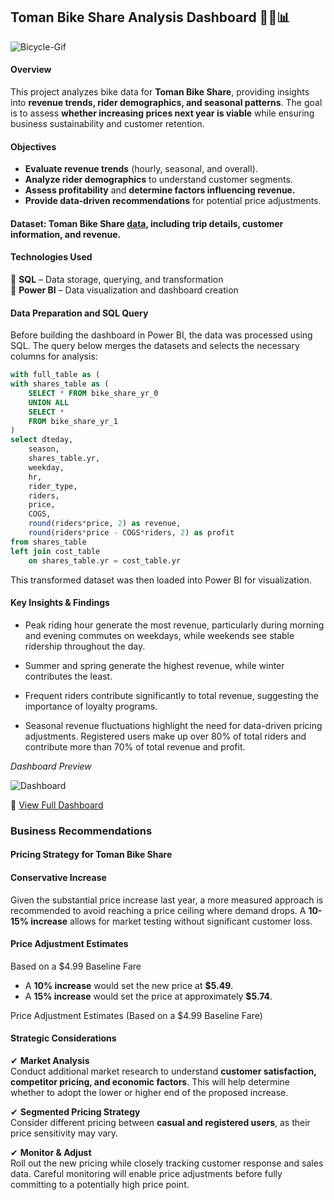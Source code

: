 ## **Toman Bike Share Analysis Dashboard** 🚴‍♂️📊  

 ![Bicycle-Gif](bike-bicycle.gif)
#### **Overview**  
This project analyzes bike data for **Toman Bike Share**, providing insights into **revenue trends, rider demographics, and seasonal patterns**. The goal is to assess **whether increasing prices next year is viable** while ensuring business sustainability and customer retention.  

#### **Objectives**  
- **Evaluate revenue trends** (hourly, seasonal, and overall).  
- **Analyze rider demographics** to understand customer segments.  
- **Assess profitability** and **determine factors influencing revenue.**  
- **Provide data-driven recommendations** for potential price adjustments.  

#### **Dataset:** Toman Bike Share [data](data-folder), including trip details, customer information, and revenue. 

#### **Technologies Used**  
🔹 **SQL** – Data storage, querying, and transformation  
🔹 **Power BI** – Data visualization and dashboard creation 

#### **Data Preparation and SQL Query** 
Before building the dashboard in Power BI, the data was processed using SQL. The query below merges the datasets and selects the necessary columns for analysis:

```sql
with full_table as (
with shares_table as (
	SELECT * FROM bike_share_yr_0
	UNION ALL 
	SELECT *
	FROM bike_share_yr_1
)
select dteday,
	season,
    shares_table.yr,
    weekday,
    hr,
    rider_type,
    riders,
    price, 
    COGS,
    round(riders*price, 2) as revenue,
    round(riders*price - COGS*riders, 2) as profit
from shares_table
left join cost_table 
	on shares_table.yr = cost_table.yr
```

This transformed dataset was then loaded into Power BI for visualization.


#### **Key Insights & Findings**  
- Peak riding hour generate the most revenue, particularly during morning and evening commutes on weekdays, while weekends see stable ridership throughout the day.

- Summer and spring generate the highest revenue, while winter contributes the least.

- Frequent riders contribute significantly to total revenue, suggesting the importance of loyalty programs.  

- Seasonal revenue fluctuations highlight the need for data-driven pricing adjustments. Registered users make up over 80% of total riders and contribute more than 70% of total revenue and profit.



*Dashboard Preview*

![Dashboard](dashboard_image.png)

🔗 [View Full Dashboard](link-to-dashbaord)

### **Business Recommendations**  

#### **Pricing Strategy for Toman Bike Share**  

#### **Conservative Increase**  
Given the substantial price increase last year, a more measured approach is recommended to avoid reaching a price ceiling where demand drops. A **10-15% increase** allows for market testing without significant customer loss.  

#### **Price Adjustment Estimates**
Based on a $4.99 Baseline Fare  
- A **10% increase** would set the new price at **$5.49**.  
- A **15% increase** would set the price at approximately **$5.74**. 

Price Adjustment Estimates (Based on a $4.99 Baseline Fare)

#### **Strategic Considerations**  

✔ **Market Analysis**  
Conduct additional market research to understand **customer satisfaction, competitor pricing, and economic factors**. This will help determine whether to adopt the lower or higher end of the proposed increase.  

✔ **Segmented Pricing Strategy**  
Consider different pricing between **casual and registered users**, as their price sensitivity may vary.  

✔ **Monitor & Adjust**  
Roll out the new pricing while closely tracking customer response and sales data. Careful monitoring will enable price adjustments before fully committing to a potentially high price point.



